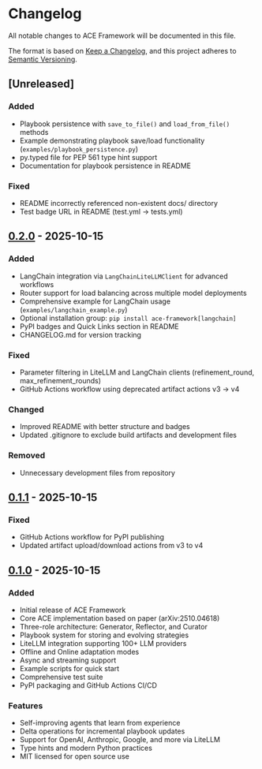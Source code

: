 # Changelog

All notable changes to ACE Framework will be documented in this file.

The format is based on [Keep a Changelog](https://keepachangelog.com/en/1.0.0/),
and this project adheres to [Semantic Versioning](https://semver.org/spec/v2.0.0.html).

## [Unreleased]

### Added
- Playbook persistence with `save_to_file()` and `load_from_file()` methods
- Example demonstrating playbook save/load functionality (`examples/playbook_persistence.py`)
- py.typed file for PEP 561 type hint support
- Documentation for playbook persistence in README

### Fixed
- README incorrectly referenced non-existent docs/ directory
- Test badge URL in README (test.yml → tests.yml)

## [0.2.0] - 2025-10-15

### Added
- LangChain integration via `LangChainLiteLLMClient` for advanced workflows
- Router support for load balancing across multiple model deployments
- Comprehensive example for LangChain usage (`examples/langchain_example.py`)
- Optional installation group: `pip install ace-framework[langchain]`
- PyPI badges and Quick Links section in README
- CHANGELOG.md for version tracking

### Fixed
- Parameter filtering in LiteLLM and LangChain clients (refinement_round, max_refinement_rounds)
- GitHub Actions workflow using deprecated artifact actions v3 → v4

### Changed
- Improved README with better structure and badges
- Updated .gitignore to exclude build artifacts and development files

### Removed
- Unnecessary development files from repository

## [0.1.1] - 2025-10-15

### Fixed
- GitHub Actions workflow for PyPI publishing
- Updated artifact upload/download actions from v3 to v4

## [0.1.0] - 2025-10-15

### Added
- Initial release of ACE Framework
- Core ACE implementation based on paper (arXiv:2510.04618)
- Three-role architecture: Generator, Reflector, and Curator
- Playbook system for storing and evolving strategies
- LiteLLM integration supporting 100+ LLM providers
- Offline and Online adaptation modes
- Async and streaming support
- Example scripts for quick start
- Comprehensive test suite
- PyPI packaging and GitHub Actions CI/CD

### Features
- Self-improving agents that learn from experience
- Delta operations for incremental playbook updates
- Support for OpenAI, Anthropic, Google, and more via LiteLLM
- Type hints and modern Python practices
- MIT licensed for open source use

[0.2.0]: https://github.com/Kayba-ai/agentic-context-engine/compare/v0.1.1...v0.2.0
[0.1.1]: https://github.com/Kayba-ai/agentic-context-engine/compare/v0.1.0...v0.1.1
[0.1.0]: https://github.com/Kayba-ai/agentic-context-engine/releases/tag/v0.1.0